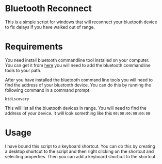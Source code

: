# Bluetooth Reconnect

This is a simple script for windows that will reconnect your bluetooth device to fix delays if you have walked out of
range.

# Requirements

You need install bluetooth commandline tool installed on your computer. You can get it
from [here](https://bluetoothinstaller.com/bluetooth-command-line-tools)
you will need to add the bluetooth commandline tools to your path.

After you have installed the bluetooth command line tools you will need to find the address of your bluetooth device.
You can do this by running the following command in a command prompt.

    btdiscovery

This will list all the bluetooth devices in range. You will need to find the address of your device. It will look
something like this `00:00:00:00:00:00`

# Usage

I have bound this script to a keyboard shortcut. You can do this by creating a desktop shortcut to the script and
then right clicking on the shortcut and selecting properties. Then you can add a keyboard shortcut to the shortcut.